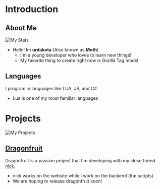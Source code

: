# Introduction
## About Me
![My Stats](https://github-readme-stats.vercel.app/api?username=urdakota&show_icons=true&theme=radical)
- Hello! Im **urdakota** (Also known as **Moth**)
  - I'm a young developer who loves to learn new things!
  - My favorite thing to create right now is Gorilla Tag mods!

## Languages
I program in languages like LUA, JS, and C#
  - Lua is one of my most familiar languages 
# Projects
![My Projects](https://github-readme-stats.vercel.app/api/top-langs/?username=urdakota&layout=compact&theme=radical)
## [Dragonfruit](https://www.dragonfruit.menu)
Dragonfruit is a passion project that I'm developing with my close friend [nick.](https://github.com/nicholasheine)
  - nick works on the website while I work on the backend (the scripts)
  - We are hoping to release dragonfruit soon!
